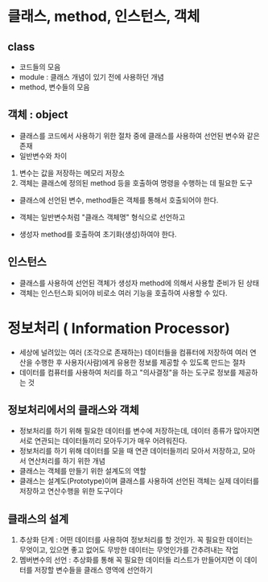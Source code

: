 # 클래스, method, 인스턴스, 객체
## class
* 코드들의 모음
* module : 클래스 개념이 있기 전에 사용하던 개념
* method, 변수들의 모음

## 객체 : object
* 클래스를 코드에서 사용하기 위한 절차 중에 클래스를 사용하여 선언된 변수와 같은 존재
* 일반변수와 차이
1. 변수는 값을 저장하는 메모리 저장소
2. 객체는 클래스에 정의된 method 등을 호출하여 명령을 수행하는 데 필요한 도구

* 클래스에 선언된 변수, method들은 객체를 통해서 호출되어야 한다.

* 객체는 일반변수처럼 "클래스 객체명" 형식으로 선언하고
* 생성자 method를 호출하여 초기화(생성)하여야 한다.

## 인스턴스
* 클래스를 사용하여 선언된 객체가 생성자 method에 의해서 사용할 준비가 된 상태
* 객체는 인스턴스화 되어야 비로소 여러 기능을 호출하여 사용할 수 있다.

# 정보처리 ( Information Processor)
* 세상에 널려있는 여러 (조각으로 존재하는) 데이터들을 컴퓨터에 저장하여 여러 연산을 수행한 후 사용자(사람)에게 유용한 정보를 제공할 수 있도록 만드는 절차
* 데이터를 컴퓨터를 사용하여 처리를 하고 "의사결정"을 하는 도구로 정보를 제공하는 것

## 정보처리에서의 클래스와 객체
* 정보처리를 하기 위해 필요한 데이터를 변수에 저장하는데, 데이터 종류가 많아지면 서로 연관되는 데이터들끼리 모아두기가 매우 어려워진다.
* 정보처리를 하기 위해 데이터를 모을 때 연관 데이터들끼리 모아서 저장하고, 모아서 연산처리를 하기 위한 개념
* 클래스는 객체를 만들기 위한 설계도의 역할
* 클래스는 설계도(Prototype)이며 클래스를 사용하여 선언된 객체는 실제 데이터를 저장하고 연산수행을 위한 도구이다

## 클래스의 설계
1. 추상화 단계 : 어떤 데이터를 사용하여 정보처리를 할 것인가. 꼭 필요한 데이터는 무엇이고, 있으면 좋고 없어도 무방한 데이터는 무엇인가를 간추려내는 작업
2. 멤버변수의 선언 : 추상화를 통해 꼭 필요한 데이터들 리스트가 만들어지면 이 데이터를 저장할 변수들을 클래스 영역에 선언하기